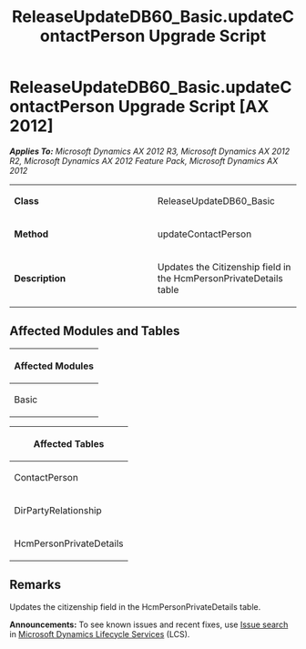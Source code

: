 ﻿---
title: ReleaseUpdateDB60_Basic.updateContactPerson Upgrade Script
TOCTitle: ReleaseUpdateDB60_Basic.updateContactPerson Upgrade Script
ms:assetid: aabf76c6-212d-9140-f25d-22be51514ac8
ms:mtpsurl: https://msdn.microsoft.com/en-us/library/JJ686456(v=AX.60)
ms:contentKeyID: 49710411
ms.date: 05/18/2015
mtps_version: v=AX.60
---

# ReleaseUpdateDB60\_Basic.updateContactPerson Upgrade Script [AX 2012]


_**Applies To:** Microsoft Dynamics AX 2012 R3, Microsoft Dynamics AX 2012 R2, Microsoft Dynamics AX 2012 Feature Pack, Microsoft Dynamics AX 2012_

<table>
<colgroup>
<col style="width: 50%" />
<col style="width: 50%" />
</colgroup>
<tbody>
<tr class="odd">
<td><p><strong>Class</strong></p></td>
<td><p>ReleaseUpdateDB60_Basic</p></td>
</tr>
<tr class="even">
<td><p><strong>Method</strong></p></td>
<td><p>updateContactPerson</p></td>
</tr>
<tr class="odd">
<td><p><strong>Description</strong></p></td>
<td><p>Updates the Citizenship field in the HcmPersonPrivateDetails table</p></td>
</tr>
</tbody>
</table>


## Affected Modules and Tables

<table>
<colgroup>
<col style="width: 100%" />
</colgroup>
<thead>
<tr class="header">
<th><p>Affected Modules</p></th>
</tr>
</thead>
<tbody>
<tr class="odd">
<td><p>Basic</p></td>
</tr>
</tbody>
</table>


<table>
<colgroup>
<col style="width: 100%" />
</colgroup>
<thead>
<tr class="header">
<th><p>Affected Tables</p></th>
</tr>
</thead>
<tbody>
<tr class="odd">
<td><p>ContactPerson</p></td>
</tr>
<tr class="even">
<td><p>DirPartyRelationship</p></td>
</tr>
<tr class="odd">
<td><p>HcmPersonPrivateDetails</p></td>
</tr>
</tbody>
</table>


## Remarks

Updates the citizenship field in the HcmPersonPrivateDetails table.

  
**Announcements:** To see known issues and recent fixes, use [Issue search](http://go.microsoft.com/fwlink/?linkid=389258) in [Microsoft Dynamics Lifecycle Services](http://go.microsoft.com/fwlink/?linkid=306505) (LCS).

